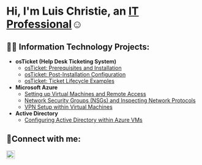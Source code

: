 <h1>Hi, I'm Luis Christie, an <a href="https://linkedin.com/in/LuisChristie">IT Professional</a>☺</h1>

<h2>👨‍💻 Information Technology Projects:</h2>

- <b>osTicket (Help Desk Ticketing System)</b>
  - [osTicket: Prerequisites and Installation](https://github.com/lchristi12/osticket-prereqs)
  - [osTicket: Post-Installation Configuration](https://github.com/lchristi12/post-install-config)
  - [osTicket: Ticket Lifecycle Examples](https://github.com/lchristi12/ticket-lifecycle)
- <b>Microsoft Azure</b>
  - [Setting up Virtual Machines and Remote Access](https://github.com/lchristi12/configure-ad)
  - [Network Security Groups (NSGs) and Inspecting Network Protocols](https://github.com/lchristi12/azure-network-protocols)
  - [VPN Setup within Virtual Machines](https://github.com/lchristi12/azure-network-protocols)
- <b>Active Directory</b>
  - [Configuring Active Directory within Azure VMs](https://github.com/lchristi12/configure-ad)
<h2>🤳Connect with me:</h2>


[<img align="left" alt="Luis | LinkedIn" width="22px" src="https://cdn.jsdelivr.net/npm/simple-icons@v3/icons/linkedin.svg" />][linkedin]



[linkedin]: https://linkedin.com/in/Luis
